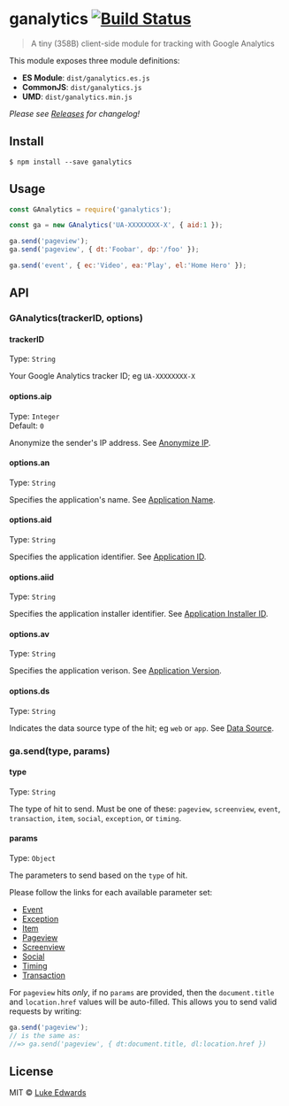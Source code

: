 # ganalytics [![Build Status](https://travis-ci.org/lukeed/ganalytics.svg?branch=master)](https://travis-ci.org/lukeed/ganalytics)

> A tiny (358B) client-side module for tracking with Google Analytics

This module exposes three module definitions:

* **ES Module**: `dist/ganalytics.es.js`
* **CommonJS**: `dist/ganalytics.js`
* **UMD**: `dist/ganalytics.min.js`

_Please see [Releases](https://github.com/lukeed/ganalytics/releases) for changelog!_


## Install

```
$ npm install --save ganalytics
```


## Usage

```js
const GAnalytics = require('ganalytics');

const ga = new GAnalytics('UA-XXXXXXXX-X', { aid:1 });

ga.send('pageview');
ga.send('pageview', { dt:'Foobar', dp:'/foo' });

ga.send('event', { ec:'Video', ea:'Play', el:'Home Hero' });
```


## API

### GAnalytics(trackerID, options)

#### trackerID
Type: `String`

Your Google Analytics tracker ID; eg `UA-XXXXXXXX-X`

#### options.aip
Type: `Integer`<br>
Default: `0`

Anonymize the sender's IP address. See [Anonymize IP](https://developers.google.com/analytics/devguides/collection/protocol/v1/parameters#aip).

#### options.an
Type: `String`

Specifies the application's name. See [Application Name](https://developers.google.com/analytics/devguides/collection/protocol/v1/parameters#an).

#### options.aid
Type: `String`

Specifies the application identifier. See [Application ID](https://developers.google.com/analytics/devguides/collection/protocol/v1/parameters#aid).

#### options.aiid
Type: `String`

Specifies the application installer identifier. See [Application Installer ID](https://developers.google.com/analytics/devguides/collection/protocol/v1/parameters#aiid).

#### options.av
Type: `String`

Specifies the application verison. See [Application Version](https://developers.google.com/analytics/devguides/collection/protocol/v1/parameters#av).

#### options.ds
Type: `String`

Indicates the data source type of the hit; eg `web` or `app`. See [Data Source](https://developers.google.com/analytics/devguides/collection/protocol/v1/parameters#ds).


### ga.send(type, params)

#### type
Type: `String`

The type of hit to send. Must be one of these: `pageview`, `screenview`, `event`, `transaction`, `item`, `social`, `exception`, or `timing`.

#### params
Type: `Object`

The parameters to send based on the `type` of hit.

Please follow the links for each available parameter set:

* [Event](https://developers.google.com/analytics/devguides/collection/protocol/v1/parameters#events)
* [Exception](https://developers.google.com/analytics/devguides/collection/protocol/v1/parameters#exception)
* [Item](https://developers.google.com/analytics/devguides/collection/protocol/v1/parameters#ecomm)
* [Pageview](https://developers.google.com/analytics/devguides/collection/protocol/v1/parameters#content)
* [Screenview](https://developers.google.com/analytics/devguides/collection/protocol/v1/parameters#cd)
* [Social](https://developers.google.com/analytics/devguides/collection/protocol/v1/parameters#social)
* [Timing](https://developers.google.com/analytics/devguides/collection/protocol/v1/parameters#timing)
* [Transaction](https://developers.google.com/analytics/devguides/collection/protocol/v1/parameters#ecomm)

For `pageview` hits _only_, if no `params` are provided, then the `document.title` and `location.href` values will be auto-filled. This allows you to send valid requests by writing:

```js
ga.send('pageview');
// is the same as:
//=> ga.send('pageview', { dt:document.title, dl:location.href })
```


## License

MIT © [Luke Edwards](https://lukeed.com)
